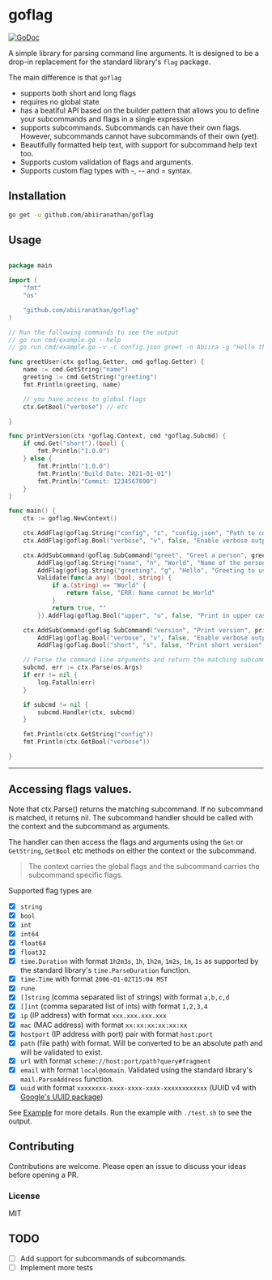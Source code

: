 # goflag

[![GoDoc](https://godoc.org/github.com/bradleyjkemp/goflag?status.svg)](https://godoc.org/github.com/bradleyjkemp/goflag)

A simple library for parsing command line arguments. It is designed to be a drop-in replacement for the standard library's `flag` package.

The main difference is that `goflag`

- supports both short and long flags
- requires no global state
- has a beatiful API based on the builder pattern that allows you to define your subcommands and flags in a single expression
- supports subcommands. Subcommands can have their own flags. However, subcommands cannot have subcommands of their own (yet).
- Beautifully formatted help text, with support for subcommand help text too.
- Supports custom validation of flags and arguments.
- Supports custom flag types with -, -- and = syntax.

## Installation

```bash
go get -u github.com/abiiranathan/goflag
```

## Usage

```go

package main

import (
	"fmt"
	"os"

	"github.com/abiiranathan/goflag"
)

// Run the following commands to see the output
// go run cmd/example.go --help
// go run cmd/example.go -v -c config.json greet -n Abiira -g "Hello there"

func greetUser(ctx goflag.Getter, cmd goflag.Getter) {
	name := cmd.GetString("name")
	greeting := cmd.GetString("greeting")
	fmt.Println(greeting, name)

	// you have access to global flags
	ctx.GetBool("verbose") // etc

}

func printVersion(ctx *goflag.Context, cmd *goflag.Subcmd) {
	if cmd.Get("short").(bool) {
		fmt.Println("1.0.0")
	} else {
		fmt.Println("1.0.0")
		fmt.Println("Build Date: 2021-01-01")
		fmt.Println("Commit: 1234567890")
	}
}

func main() {
	ctx := goflag.NewContext()

	ctx.AddFlag(goflag.String("config", "c", "config.json", "Path to config file", true))
	ctx.AddFlag(goflag.Bool("verbose", "v", false, "Enable verbose output", false))

	ctx.AddSubCommand(goflag.SubCommand("greet", "Greet a person", greetUser)).
		AddFlag(goflag.String("name", "n", "World", "Name of the person to greet", true)).
		AddFlag(goflag.String("greeting", "g", "Hello", "Greeting to use", false)).
		Validate(func(a any) (bool, string) {
			if a.(string) == "World" {
				return false, "ERR: Name cannot be World"
			}
			return true, ""
		}).AddFlag(goflag.Bool("upper", "u", false, "Print in upper case", false))

	ctx.AddSubCommand(goflag.SubCommand("version", "Print version", printVersion)).
		AddFlag(goflag.Bool("verbose", "v", false, "Enable verbose output", false)).
		AddFlag(goflag.Bool("short", "s", false, "Print short version", false))

	// Parse the command line arguments and return the matching subcommand
	subcmd, err := ctx.Parse(os.Args)
	if err != nil {
		log.Fatalln(err)
	}

	if subcmd != nil {
		subcmd.Handler(ctx, subcmd)
	}

	fmt.Println(ctx.GetString("config"))
	fmt.Println(ctx.GetBool("verbose"))

}

```

---

## Accessing flags values.

Note that ctx.Parse() returns the matching subcommand. If no subcommand is matched, it returns nil.
The subcommand handler should be called with the context and the subcommand as arguments.

The handler can then access the flags and arguments using the `Get` or `GetString`, `GetBool` etc methods on either the context or the subcommand.

> The context carries the global flags and the subcommand carries the subcommand specific flags.

Supported flag types are

- [x] `string`
- [x] `bool`
- [x] `int`
- [x] `int64`
- [x] `float64`
- [x] `float32`
- [x] `time.Duration` with format `1h2m3s`, `1h`, `1h2m`, `1m2s`, `1m`, `1s` as supported by the standard library's `time.ParseDuration` function.
- [x] `time.Time` with format `2006-01-02T15:04 MST`
- [x] `rune`
- [x] `[]string` (comma separated list of strings) with format `a,b,c,d`
- [x] `[]int` (comma separated list of ints) with format `1,2,3,4`
- [x] `ip` (IP address) with format `xxx.xxx.xxx.xxx`
- [x] `mac` (MAC address) with format `xx:xx:xx:xx:xx:xx`
- [x] `hostport` (IP address with port) pair with format `host:port`
- [x] `path` (file path) with format. Will be converted to be an absolute path and will be validated to exist.
- [x] `url` with format `scheme://host:port/path?query#fragment`
- [x] `email` with format `local@domain`. Validated using the standard library's `mail.ParseAddress` function.
- [x] `uuid` with format `xxxxxxxx-xxxx-xxxx-xxxx-xxxxxxxxxxxx` (UUID v4 with [Google's UUID package](http://github.com/google/uuid))

See [Example](./cmd/examples/example.go) for more details.
Run the example with `./test.sh` to see the output.

## Contributing

Contributions are welcome. Please open an issue to discuss your ideas before opening a PR.

### License

MIT

## TODO

- [ ] Add support for subcommands of subcommands.
- [ ] Implement more tests
